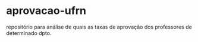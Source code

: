 # aprovacao-ufrn
repositório para análise de quais as taxas de aprovação dos professores de determinado dpto.
